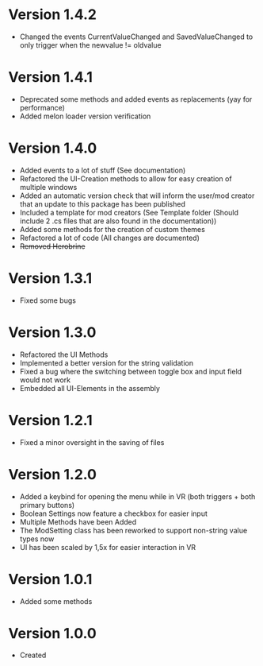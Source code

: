 # Version 1.4.2
- Changed the events CurrentValueChanged and SavedValueChanged to only trigger when the newvalue != oldvalue
# Version 1.4.1
- Deprecated some methods and added events as replacements (yay for performance)
- Added melon loader version verification
# Version 1.4.0
- Added events to a lot of stuff (See documentation)
- Refactored the UI-Creation methods to allow for easy creation of multiple windows
- Added an automatic version check that will inform the user/mod creator that an update to this package has been published
- Included a template for mod creators (See Template folder (Should include 2 .cs files that are also found in the documentation))
- Added some methods for the creation of custom themes
- Refactored a lot of code (All changes are documented)
- ~~Removed Herobrine~~
# Version 1.3.1
- Fixed some bugs
# Version 1.3.0
- Refactored the UI Methods
- Implemented a better version for the string validation
- Fixed a bug where the switching between toggle box and input field would not work 
- Embedded all UI-Elements in the assembly
# Version 1.2.1
- Fixed a minor oversight in the saving of files
# Version 1.2.0
- Added a keybind for opening the menu while in VR (both triggers + both primary buttons)
- Boolean Settings now feature a checkbox for easier input
- Multiple Methods have been Added
- The ModSetting class has been reworked to support non-string value types now
- UI has been scaled by 1,5x for easier interaction in VR
# Version 1.0.1
- Added some methods
# Version 1.0.0
- Created